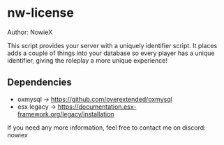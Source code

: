 # nw-license
Author: NowieX

This script provides your server with a uniquely identifier script. It places adds a couple of things into your database so every player has a unique identifier, giving the roleplay a more unique experience!

## Dependencies
- oxmysql -> https://github.com/overextended/oxmysql
- esx legacy -> https://documentation.esx-framework.org/legacy/installation

If you need any more information, feel free to contact me on discord: nowiex
